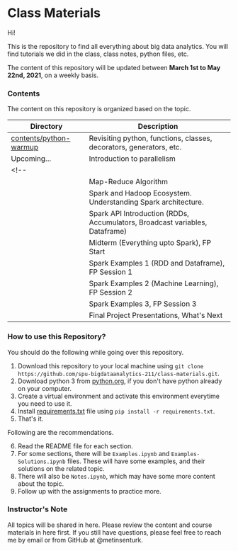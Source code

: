 # Class Materials

Hi!

This is the repository to find all everything about big data analytics. You will find tutorials we did in the class, class notes, python files, etc.

The content of this repository will be updated between **March 1st to May 22nd, 2021**, on a weekly basis.

### Contents

The content on this repository is organized based on the topic. 

| Directory                                        | Description                                                                 |
| ------------------------------------------------ | --------------------------------------------------------------------------- |
| [contents/python-warmup](contents/python-warmup) | Revisiting python, functions, classes, decorators, generators, etc.         |
| Upcoming...                                      | Introduction to parallelism                                                 |
<!-- |                                                  | Introduction to clustering systems, MongoDB, and Cassandra, Cloud Computing |
|                                                  | Map-Reduce Algorithm                                                        |
|                                                  | Spark and Hadoop Ecosystem. Understanding Spark architecture.               |
|                                                  | Spark API Introduction (RDDs, Accumulators, Broadcast variables, Dataframe) |
|                                                  | Midterm (Everything upto Spark), FP Start                                   |
|                                                  | Spark Examples 1 (RDD and Dataframe), FP Session 1                          |
|                                                  | Spark Examples 2 (Machine Learning), FP Session 2                           |
|                                                  | Spark Examples 3, FP Session 3                                              |
|                                                  | Final Project Presentations, What's Next                                    | -->

### How to use this Repository?

You should do the following while going over this repository.

1. Download this repository to your local machine using `git clone https://github.com/spu-bigdataanalytics-211/class-materials.git`.
2. Download python 3 from [python.org](https://www.python.org/), if you don't have python already on your computer.
3. Create a virtual environment and activate this environment everytime you need to use it.
4. Install [requirements.txt](requirements.txt) file using `pip install -r requirements.txt`.
5. That's it. 

Following are the recommendations.

6. Read the README file for each section.
7. For some sections, there will be `Examples.ipynb` and `Examples-Solutions.ipynb` files. These will have some examples, and their solutions on the related topic.
8. There will also be `Notes.ipynb`, which may have some more content about the topic.
9. Follow up with the assignments to practice more.

### Instructor's Note

All topics will be shared in here. Please review the content and course materials in here first. If you still have questions, please feel free to reach me by email or from GitHub at @metinsenturk.
